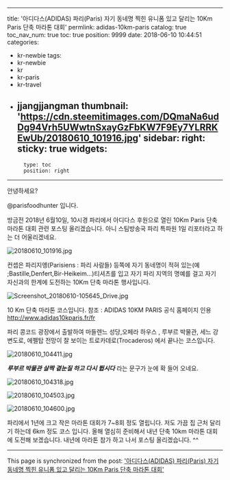 
---
title: '아디다스(ADIDAS) 파리(Paris) 자기 동네명 찍힌 유니폼 있고  달리는 10Km Paris 단축 마라톤 대회'
permlink: adidas-10km-paris
catalog: true
toc_nav_num: true
toc: true
position: 9999
date: 2018-06-10 10:44:51
categories:
- kr-newbie
tags:
- kr-newbie
- kr
- kr-paris
- kr-travel
- jjangjjangman
thumbnail: 'https://cdn.steemitimages.com/DQmaNa6udDg94Vrh5UWwtnSxayGzFbKW7F9Ey7YLRRKEwUb/20180610_101916.jpg'
sidebar:
    right:
        sticky: true
widgets:
    -
        type: toc
        position: right
---


안녕하세요?

@parisfoodhunter 입니다.

방금전 2018년 6월10일,  10시경 파리에서 아디다스 후원으로 열린 10Km Paris 단축 마라톤 대회 관련 포스팅 올리겠습니다. 아니  스팀방송국 파리 특파원 1일 리포터라고 하는 더 어울리겠네요.

![20180610_101916.jpg](https://cdn.steemitimages.com/DQmaNa6udDg94Vrh5UWwtnSxayGzFbKW7F9Ey7YLRRKEwUb/20180610_101916.jpg)

컨셉은 파리지엥(Parisiens : 파리 사람들) 등쪽에 자기 동네명이 적혀 있는(예 ;Bastille,Denfert,Bir-Heikeim...)티셔츠를 입고 자기 파리 지역의 명예를 걸고 자기 자신과의 한계에 도전하는 10Km 단축 마라톤 행사입니다.

![Screenshot_20180610-105645_Drive.jpg](https://cdn.steemitimages.com/DQmduxgrBtda3D4FjTXSB5ZdqbMUtDuQJ7QCSCXrz8P6jgh/Screenshot_20180610-105645_Drive.jpg)

10 Km 단축 마라톤 코스입니다.
참조 :  ADIDAS 10KM PARIS 공식 홈페이지 인용
http://www.adidas10kparis.fr/fr

파리 콩코드 광장에서 출발하여 마들렌느 성당,오페라 하우스 , 루부르 박물관, 세느 강변도로, 에펠탑 전망이 잘 보이는 트로카데로(Trocaderos) 에서 끝나는 코스입니다.

![20180610_104411.jpg](https://cdn.steemitimages.com/DQmceZRi1B8KPagHJCkVysi3z8FoiZBE8Z1WRChoSz4HZ6d/20180610_104411.jpg)

***루부르 박물관 살짝 곁눈질 하고 다시 뜁시다***
라는 문구가 눈에 확 들어 오네요.

![20180610_104318.jpg](https://cdn.steemitimages.com/DQmUmgZvvCGv72G7nRRVEqTDjQUAHz3hdfRZpVH4Z62xhsR/20180610_104318.jpg)

![20180610_104503.jpg](https://cdn.steemitimages.com/DQmZUTxJzgSQTnKcjQKY6wU5KTP2wgDCk1RUG3rQeC47Ghe/20180610_104503.jpg)

![20180610_104600.jpg](https://cdn.steemitimages.com/DQmSJW1THiVAaJYHKFNwvsskev4Q2rT1vhc1h5GC43mCbFt/20180610_104600.jpg)

파리에서 1년에 크고 작은 마라톤 대회가 7~8회 정도 열립니다. 저도 가끔 집 근처 달리기 하는데 6km 정도 코스 입니다.
올해 열심히 준비해서 내년 단축 10km 마라톤 대회 에 도전해 보겠습니다.
내년에 마라톤 참가 하고 나서 포스팅 올리겠습니다. ^^

- - -

This page is synchronized from the post: ['아디다스(ADIDAS) 파리(Paris) 자기 동네명 찍힌 유니폼 있고  달리는 10Km Paris 단축 마라톤 대회'](https://steemit.com/@parisfoodhunter/adidas-10km-paris)
